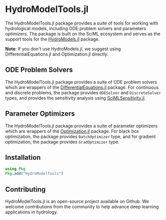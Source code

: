 # HydroModelTools.jl

The HydroModelTools.jl package provides a suite of tools for working with hydrological models, including ODE problem solvers and parameters optimizers. The package is built on the SciML ecosystem and serves as the support tools for the [HydroModels.jl](https://github.com/chooron/HydroModels.jl) package.

**Note**: If you don't use HydroModels.jl, we suggest using DifferentialEquations.jl and Optimization.jl directly.

## ODE Problem Solvers

The HydroModelTools.jl package provides a suite of ODE problem solvers which are wrappers of the [DifferentialEquations.jl](https://github.com/SciML/DifferentialEquations.jl) package. For continuous and discrete problems, the package provides `ODESolver` and `DiscreteSolver` types, and provides the sensitivity analysis using [SciMLSensitivity.jl](https://github.com/SciML/SciMLSensitivity.jl).

## Parameter Optimizers 

The HydroModelTools.jl package provides a suite of parameter optimizers which are wrappers of the [Optimization.jl](https://github.com/SciML/Optimization.jl) package. For black box optimization, the package provides `BatchOptimizer` type, and for gradient optimization, the package provides `GradOptimizer` type.

## Installation

```julia
using Pkg
Pkg.add("HydroModelTools")
```

## Contributing

HydroModelTools.jl is an open-source project available on Github. We welcome contributions from the community to help advance deep learning applications in hydrology.